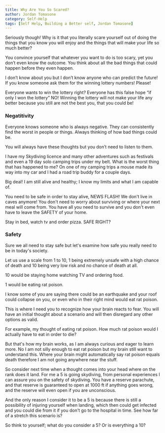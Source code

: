 ```yaml
---
title: Why Are You So Scared?
author: Jordan Tomasone
category: Self-Help
tags: [Self Help, Building a Better self, Jordan Tomasone]
---
```

Seriously though! Why is it that you literally scare yourself out of doing the things that you know you will enjoy and the things that will make your life so much better?

You convince yourself that whatever you want to do is too scary, yet you don’t even know the outcome. You think about all the bad things that could happen before they even happen.

I don’t know about you but I don’t know anyone who can predict the future! If you know someone ask them for the winning lottery numbers! Please!

Everyone wants to win the lottery right? Everyone has this false hope “if only I won the lottery” NO! Winning the lottery will not make your life any better because you still are not the best you, that you could be!

### Negatitivity

Everyone knows someone who is always negative. They can consistently find the worst in people or things. Always thinking of how bad things could be.

You will always have these thoughts but you don’t need to listen to them.

I have my Skydiving licence and many other adventures such as festivals and even a 19 day solo camping trips under my belt. What is the worst thing that has happened to me? On one of my camping trips a mouse made its way into my car and I had a road trip buddy for a couple days.

Big deal! I am still alive and healthy; I know my limits and what I am capable of.

You need to be safe in order to stay alive, NEWS FLASH! We don't live in caves anymore! You don't need to worry about surviving or where your next meal will come from. You have all you need to survive and you don't even have to leave the SAFETY of your home.

Stay in bed, watch tv and order pizza. SAFE RIGHT?

### Safety

Sure we all need to stay safe but let's examine how safe you really need to be in today's society.

Let us use a scale from 1 to 10, 1 being extremely unsafe with a high chance of death and 10 being very low risk and no chance of death at all.

10 would be staying home watching TV and ordering food.

1 would be eating rat poison.

I know some of you are saying there could be an earthquake and your roof could collapse on you, or even who in their right mind would eat rat poison.

This is where I need you to recognize how your brain reacts to fear. You will have an initial thought about a scenario and will then disregard any other options as valid.

For example, my thought of eating rat poison. How much rat poison would I actually have to eat in order to die?

But that's how my brain works, as I am always curious and eager to learn more. No I am not silly enough to eat rat poison but my brain still want to understand this. Where your brain might automatically say rat poison equals death therefore I am not going anywhere near the stuff.

So consider next time when a thought comes into your head where on the rank does it land. For me a 5 is going skydiving, from personal experiences I can assure you on the safety of skydiving. You have a reserve parachute, and that reserve is guaranteed to open at 1000 ft if anything goes wrong, and the reserve will even open if you are unconscious.

And the only reason I consider it to be a 5 is because there is still a possibility of injuring yourself when landing, which then could get infected and you could die from it if you don't go to the hospital in time. See how far of a stretch this scenario is?

So think to yourself; what do you consider a 5? Or is everything a 10? 
